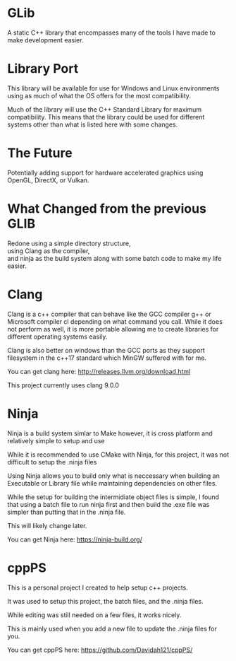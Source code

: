 # GLib
 A static C++ library that encompasses many of the tools I have made to make development easier.

<h1>Library Port</h1>
<p>This library will be available for use for Windows and Linux environments using as much of what the OS offers for the most compatibility.</p>
<p>Much of the library will use the C++ Standard Library for maximum compatibility. This means that the library could be used for different systems other than what is listed here with some changes.</p>

<h1>The Future</h1>
<p>Potentially adding support for hardware accelerated graphics using OpenGL, DirectX, or Vulkan.</p>

<h1>What Changed from the previous GLIB</h1>
<p>Redone using a simple directory structure, <br>using Clang as the compiler, <br>and ninja as the build system along with some batch code to make my life easier.</p>

<h1>Clang</h1>
<p>Clang is a c++ compiler that can behave like the GCC compiler g++ or Microsoft compiler cl depending on what command you call. While it does not perform as well, it is more portable allowing me to create libraries for different operating systems easily.</p>
<p>Clang is also better on windows than the GCC ports as they support filesystem in the c++17 standard which MinGW suffered with for me.</p>
<p>You can get clang here: <a href="http://releases.llvm.org/download.html">http://releases.llvm.org/download.html</a></p>
<p>This project currently uses clang 9.0.0</p>

<h1>Ninja</h1>
<p>Ninja is a build system simlar to Make however, it is cross platform and relatively simple to setup and use</p>
<p>While it is recommended to use CMake with Ninja, for this project, it was not difficult to setup the .ninja files</p>
<p>Using Ninja allows you to build only what is neccessary when building an Executable or Library file while maintaining dependencies on other files.</p>
<p>While the setup for building the intermidiate object files is simple, I found that using a batch file to run ninja first and then build the .exe file was simpler than putting that in the .ninja file.</p>
<p>This will likely change later.</p>
<p>You can get Ninja here: <a href="https://ninja-build.org/">https://ninja-build.org/</a></p>

<h1>cppPS</h1>
<p>This is a personal project I created to help setup c++ projects.</p>
<p>It was used to setup this project, the batch files, and the .ninja files.</p>
<p>While editing was still needed on a few files, it works nicely.</p>
<p>This is mainly used when you add a new file to update the .ninja files for you.</p>
<p>You can get cppPS here: <a href="https://github.com/Davidah121/cppPS/">https://github.com/Davidah121/cppPS/</a></p>

